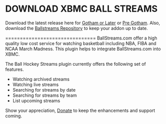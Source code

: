 DOWNLOAD XBMC BALL STREAMS
===============================

Download the latest release here for [Gotham or Later](https://github.com/Swedemon/xbmc-ball-streams/raw/master/downloads/plugin.video.xbmc-ball-streams-gotham-3.0.9.zip "Gotham or Later") or [Pre Gotham](https://github.com/Swedemon/xbmc-ball-streams/raw/master/downloads/plugin.video.xbmc-ball-streams-frodo-3.0.9.zip "Pre Gotham").  Also, download the [Ballstreams Repository](https://github.com/Swedemon/xbmc-ball-streams/raw/master/downloads/repository.xbmc-ball-streams-0.0.1.zip) to keep your addon up to date.

===============================
BallStreams.com offer a high quality low cost service for watching basketball including NBA, FIBA and NCAA March Madness. This plugin helps to integrate BallStreams.com into XBMC.

The Ball Hockey Streams plugin currently offers the following set of features.

* Watching archived streams
* Watching live streams
* Searching for streams by date
* Searching for streams by team
* List upcoming streams

Show your appreciation, [Donate](https://www.paypal.com/cgi-bin/webscr?cmd=_s-xclick&hosted_button_id=ZAASWCLWG8RTU) to keep the enhancements and support coming.
